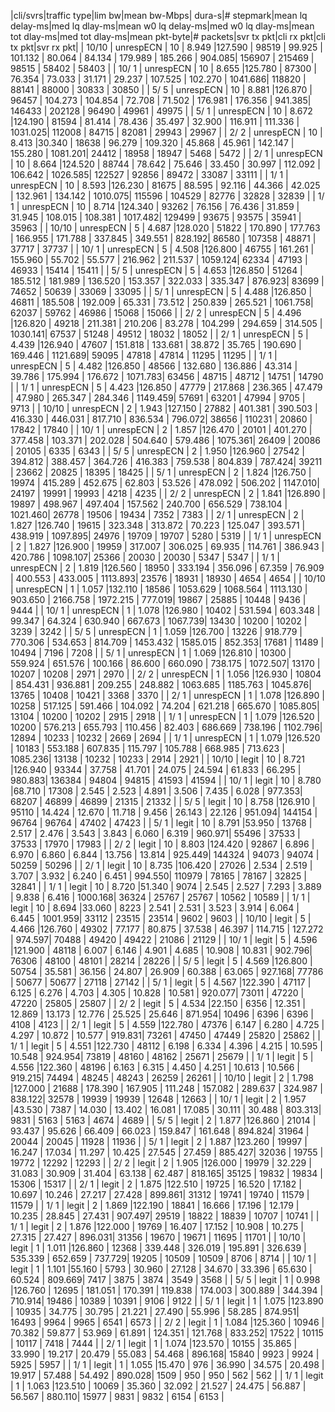 |cli/svrs|traffic type|lim bw|mean bw-Mbps|  dura-s|# stepmark|mean lq delay-ms|med lq dlay-ms|mean w0 lq delay-ms|med w0 lq dlay-ms|mean tot dlay-ms|med tot dlay-ms|mean pkt-byte|# packets|svr tx pkt|cli rx pkt|cli tx pkt|svr rx pkt|
|  10/10 |  unrespECN |   10 |      8.949 |127.590 |    98519 |         99.925 |      101.132 |            80.064 |          84.134 |        179.989 |       185.266 |      904.085|  156907 |   215469 |    98515 |    58402 |    58403 |
|  10/ 1 |  unrespECN |   10 |      8.655 |125.780 |    87300 |         76.354 |       73.033 |            31.171 |          29.237 |        107.525 |       102.270 |     1041.686|  118820 |    88141 |    88000 |    30833 |    30850 |
|   5/ 5 |  unrespECN |   10 |      8.881 |126.870 |    96457 |        104.273 |      104.854 |            72.708 |          71.502 |        176.981 |       176.356 |      941.385|  146433 |   202128 |    96490 |    49961 |    49975 |
|   5/ 1 |  unrespECN |   10 |      8.672 |124.190 |    81594 |         81.414 |       78.436 |            35.497 |          32.900 |        116.911 |       111.336 |     1031.025|  112008 |    84715 |    82081 |    29943 |    29967 |
|   2/ 2 |  unrespECN |   10 |      8.413 |30.340 |    18638 |         96.279 |      109.320 |            45.868 |          45.961 |        142.147 |       155.280 |     1081.201|   24412 |    18958 |    18947 |     5468 |     5472 |
|   2/ 1 |  unrespECN |   10 |      8.664 |124.520 |    88744 |         78.642 |       75.646 |            33.450 |          30.997 |        112.092 |       106.642 |     1026.585|  122527 |    92856 |    89472 |    33087 |    33111 |
|   1/ 1 |  unrespECN |   10 |      8.593 |126.230 |    81675 |         88.595 |       92.116 |            44.366 |          42.025 |        132.961 |       134.142 |     1010.075|  115596 |   104529 |    82776 |    32828 |    32839 |
|   1/ 1 |  unrespECN |   10 |      8.714 |124.340 |    93262 |         76.156 |       76.436 |            31.859 |          31.945 |        108.015 |       108.381 |     1017.482|  129499 |    93675 |    93575 |    35941 |    35963 |
|  10/10 |  unrespECN |    5 |      4.687 |128.020 |    51822 |        170.890 |      177.763 |           166.955 |         171.788 |        337.845 |       349.551 |      828.192|   86580 |   107358 |    48871 |    37717 |    37737 |
|  10/ 1 |  unrespECN |    5 |      4.508 |126.800 |    46755 |        161.261 |      155.960 |            55.702 |          55.577 |        216.962 |       211.537 |     1059.124|   62334 |    47193 |    46933 |    15414 |    15411 |
|   5/ 5 |  unrespECN |    5 |      4.653 |126.850 |    51264 |        185.512 |      181.989 |           136.520 |         153.357 |        322.033 |       335.347 |      876.923|   83699 |    74652 |    50639 |    33069 |    33095 |
|   5/ 1 |  unrespECN |    5 |      4.488 |126.850 |    46811 |        185.508 |      192.009 |            65.331 |          73.512 |        250.839 |       265.521 |     1061.758|   62037 |    59762 |    46986 |    15068 |    15066 |
|   2/ 2 |  unrespECN |    5 |      4.496 |126.820 |    49218 |        211.381 |      210.206 |            83.278 |         104.299 |        294.659 |       314.505 |     1030.141|   67537 |    51248 |    49512 |    18032 |    18052 |
|   2/ 1 |  unrespECN |    5 |      4.439 |126.940 |    47607 |        151.818 |      133.681 |            38.872 |          35.765 |        190.690 |       169.446 |     1121.689|   59095 |    47818 |    47814 |    11295 |    11295 |
|   1/ 1 |  unrespECN |    5 |      4.482 |126.850 |    48566 |        132.680 |      136.886 |            43.314 |          39.786 |        175.994 |       176.672 |     1071.783|   63456 |    48715 |    48712 |    14751 |    14790 |
|   1/ 1 |  unrespECN |    5 |      4.423 |126.850 |    47779 |        217.868 |      236.365 |            47.479 |          47.980 |        265.347 |       284.346 |     1149.459|   57691 |    63201 |    47994 |     9705 |     9713 |
|  10/10 |  unrespECN |    2 |      1.943 |127.150 |    27882 |        401.381 |      390.503 |           416.330 |         446.031 |        817.710 |       836.534 |      796.072|   38656 |   110231 |    20860 |    17842 |    17840 |
|  10/ 1 |  unrespECN |    2 |      1.857 |126.470 |    20101 |        401.270 |      377.458 |           103.371 |         202.028 |        504.640 |       579.486 |     1075.361|   26409 |    20086 |    20105 |     6335 |     6343 |
|   5/ 5 |  unrespECN |    2 |      1.950 |126.960 |    27542 |        394.812 |      388.457 |           364.726 |         416.383 |        759.538 |       804.839 |      787.424|   39211 |    23662 |    20825 |    18395 |    18425 |
|   5/ 1 |  unrespECN |    2 |      1.824 |126.750 |    19974 |        415.289 |      452.675 |            62.803 |          53.526 |        478.092 |       506.202 |     1147.010|   24197 |    19991 |    19993 |     4218 |     4235 |
|   2/ 2 |  unrespECN |    2 |      1.841 |126.890 |    19897 |        498.967 |      497.404 |           157.562 |         240.700 |        656.529 |       738.104 |     1021.460|   26778 |    19506 |    19434 |     7352 |     7383 |
|   2/ 1 |  unrespECN |    2 |      1.827 |126.740 |    19615 |        323.348 |      313.872 |            70.223 |         125.047 |        393.571 |       438.919 |     1097.895|   24976 |    19709 |    19707 |     5280 |     5319 |
|   1/ 1 |  unrespECN |    2 |      1.827 |126.900 |    19959 |        317.007 |      306.025 |            69.935 |         114.761 |        386.943 |       420.786 |     1098.107|   25366 |    20030 |    20030 |     5347 |     5347 |
|   1/ 1 |  unrespECN |    2 |      1.819 |126.560 |    18950 |        333.194 |      356.096 |            67.359 |          76.909 |        400.553 |       433.005 |     1113.893|   23576 |    18931 |    18930 |     4654 |     4654 |
|  10/10 |  unrespECN |    1 |      1.057 |132.110 |    18586 |       1053.629 |     1068.564 |          1113.130 |         903.650 |       2166.758 |      1972.215 |      777.019|   19867 |    25885 |    10448 |     9436 |     9444 |
|  10/ 1 |  unrespECN |    1 |      1.078 |126.980 |    10402 |        531.594 |      603.348 |            99.347 |          64.324 |        630.940 |       667.673 |     1067.739|   13430 |    10200 |    10202 |     3239 |     3242 |
|   5/ 5 |  unrespECN |    1 |      1.059 |126.700 |    13226 |        918.779 |      770.306 |           534.653 |         814.709 |       1453.432 |      1585.015 |      852.353|   17681 |    11489 |    10494 |     7196 |     7208 |
|   5/ 1 |  unrespECN |    1 |      1.069 |126.810 |    10300 |        559.924 |      651.576 |           100.166 |          86.600 |        660.090 |       738.175 |     1072.507|   13170 |    10207 |    10208 |     2971 |     2970 |
|   2/ 2 |  unrespECN |    1 |      1.056 |126.930 |    10804 |        854.431 |      936.881 |           209.255 |         248.882 |       1063.685 |      1185.763 |     1045.876|   13765 |    10408 |    10421 |     3368 |     3370 |
|   2/ 1 |  unrespECN |    1 |      1.078 |126.890 |    10258 |        517.125 |      591.466 |           104.092 |          74.204 |        621.218 |       665.670 |     1085.805|   13104 |    10200 |    10202 |     2915 |     2918 |
|   1/ 1 |  unrespECN |    1 |      1.079 |126.520 |    10200 |        576.213 |      655.793 |           110.456 |          82.403 |        686.669 |       738.196 |     1102.796|   12894 |    10233 |    10232 |     2669 |     2694 |
|   1/ 1 |  unrespECN |    1 |      1.079 |126.520 |    10183 |        553.188 |      607.835 |           115.797 |         105.788 |        668.985 |       713.623 |     1085.236|   13138 |    10232 |    10233 |     2914 |     2921 |
|  10/10 |      legit |   10 |      8.721 |126.940 |    93344 |         37.758 |       41.701 |            24.075 |          24.594 |         61.833 |        66.295 |      980.883|  136384 |    94804 |    94815 |    41593 |    41594 |
|  10/ 1 |      legit |   10 |      8.780 |68.710 |    17308 |          2.545 |        2.523 |             4.891 |           3.506 |          7.435 |         6.028 |      977.353|   68207 |    46899 |    46899 |    21315 |    21332 |
|   5/ 5 |      legit |   10 |      8.758 |126.910 |    95110 |         14.424 |       12.670 |            11.718 |           9.456 |         26.143 |        22.126 |      951.094|  144154 |    96764 |    96764 |    47402 |    47423 |
|   5/ 1 |      legit |   10 |      8.791 |53.950 |    13768 |          2.517 |        2.476 |             3.543 |           3.843 |          6.060 |         6.319 |      960.971|   55496 |    37533 |    37533 |    17970 |    17983 |
|   2/ 2 |      legit |   10 |      8.803 |124.420 |    92867 |          6.896 |        6.970 |             6.860 |           6.844 |         13.756 |        13.814 |      925.449|  144324 |    94073 |    94074 |    50259 |    50296 |
|   2/ 1 |      legit |   10 |      8.735 |106.420 |    27026 |          2.534 |        2.519 |             3.707 |           3.932 |          6.240 |         6.451 |      994.550|  110979 |    78165 |    78167 |    32825 |    32841 |
|   1/ 1 |      legit |   10 |      8.720 |51.340 |     9074 |          2.545 |        2.527 |             7.293 |           3.889 |          9.838 |         6.416 |     1000.168|   36324 |    25767 |    25767 |    10562 |    10589 |
|   1/ 1 |      legit |   10 |      8.694 |33.060 |     8223 |          2.541 |        2.531 |             3.523 |           3.914 |          6.064 |         6.445 |     1001.959|   33112 |    23515 |    23514 |     9602 |     9603 |
|  10/10 |      legit |    5 |      4.466 |126.760 |    49302 |         77.177 |       80.875 |            37.538 |          46.397 |        114.715 |       127.272 |      974.597|   70488 |    49420 |    49422 |    21086 |    21129 |
|  10/ 1 |      legit |    5 |      4.596 |121.900 |    48118 |          6.007 |        6.146 |             4.901 |           4.685 |         10.908 |        10.831 |      902.796|   76306 |    48100 |    48101 |    28214 |    28226 |
|   5/ 5 |      legit |    5 |      4.569 |126.800 |    50754 |         35.581 |       36.156 |            24.807 |          26.909 |         60.388 |        63.065 |      927.168|   77786 |    50677 |    50677 |    27118 |    27142 |
|   5/ 1 |      legit |    5 |      4.567 |122.390 |    47117 |          6.125 |        6.276 |             4.703 |           4.305 |         10.828 |        10.581 |      920.077|   73011 |    47220 |    47220 |    25805 |    25807 |
|   2/ 2 |      legit |    5 |      4.534 |22.150 |     6356 |         12.351 |       12.869 |            13.173 |          12.776 |         25.525 |        25.646 |      871.954|   10496 |     6396 |     6396 |     4108 |     4123 |
|   2/ 1 |      legit |    5 |      4.559 |122.780 |    47376 |          6.147 |        6.280 |             4.725 |           4.297 |         10.872 |        10.577 |      919.831|   73261 |    47450 |    47449 |    25820 |    25862 |
|   1/ 1 |      legit |    5 |      4.551 |122.730 |    48112 |          6.198 |        6.334 |             4.396 |           4.215 |         10.595 |        10.548 |      924.954|   73819 |    48160 |    48162 |    25671 |    25679 |
|   1/ 1 |      legit |    5 |      4.556 |122.360 |    48196 |          6.163 |        6.315 |             4.450 |           4.251 |         10.613 |        10.566 |      919.215|   74494 |    48245 |    48243 |    26259 |    26261 |
|  10/10 |      legit |    2 |      1.798 |127.000 |    21688 |        178.390 |      167.905 |           111.248 |         157.082 |        289.637 |       324.987 |      838.122|   32578 |    19939 |    19939 |    12648 |    12663 |
|  10/ 1 |      legit |    2 |      1.957 |43.530 |     7387 |         14.030 |       13.402 |            16.081 |          17.085 |         30.111 |        30.488 |      803.313|    9831 |     5163 |     5163 |     4674 |     4689 |
|   5/ 5 |      legit |    2 |      1.877 |126.860 |    21014 |         93.437 |       95.626 |            66.409 |          66.023 |        159.847 |       161.648 |      894.824|   31964 |    20044 |    20045 |    11928 |    11936 |
|   5/ 1 |      legit |    2 |      1.887 |123.260 |    19997 |         16.247 |       17.034 |            11.297 |          10.425 |         27.545 |        27.459 |      885.427|   32036 |    19755 |    19772 |    12292 |    12293 |
|   2/ 2 |      legit |    2 |      1.905 |126.000 |    19979 |         32.229 |       31.083 |            30.909 |          31.404 |         63.138 |        62.487 |      818.165|   35125 |    19832 |    19834 |    15306 |    15317 |
|   2/ 1 |      legit |    2 |      1.875 |122.510 |    19725 |         16.520 |       17.182 |            10.697 |          10.246 |         27.217 |        27.428 |      899.861|   31312 |    19741 |    19740 |    11579 |    11579 |
|   1/ 1 |      legit |    2 |      1.869 |122.190 |    18841 |         16.666 |       17.196 |            12.179 |          10.235 |         28.845 |        27.431 |      907.497|   29519 |    18822 |    18839 |    10707 |    10741 |
|   1/ 1 |      legit |    2 |      1.876 |122.000 |    19769 |         16.407 |       17.152 |            10.908 |          10.275 |         27.315 |        27.427 |      896.031|   31356 |    19670 |    19671 |    11695 |    11701 |
|  10/10 |      legit |    1 |      1.011 |126.860 |    12368 |        339.448 |      326.019 |           195.891 |         326.639 |        535.339 |       652.659 |      737.729|   19205 |    10509 |    10509 |     8706 |     8714 |
|  10/ 1 |      legit |    1 |      1.101 |55.160 |     5793 |         30.960 |       27.128 |            34.670 |          33.396 |         65.630 |        60.524 |      809.669|    7417 |     3875 |     3874 |     3549 |     3568 |
|   5/ 5 |      legit |    1 |      0.998 |126.760 |    12695 |        181.051 |      170.391 |           119.838 |         174.003 |        300.889 |       344.394 |      710.914|   19486 |    10389 |    10391 |     9106 |     9122 |
|   5/ 1 |      legit |    1 |      1.075 |123.890 |    10935 |         34.775 |       30.795 |            21.221 |          27.490 |         55.996 |        58.285 |      874.951|   16493 |     9964 |     9965 |     6541 |     6573 |
|   2/ 2 |      legit |    1 |      1.084 |125.360 |    10946 |         70.382 |       59.877 |            53.969 |          61.891 |        124.351 |       121.768 |      833.252|   17522 |    10115 |    10117 |     7418 |     7444 |
|   2/ 1 |      legit |    1 |      1.074 |123.570 |    10155 |         35.865 |       33.990 |            19.217 |          20.479 |         55.083 |        54.468 |      896.168|   15840 |     9923 |     9924 |     5925 |     5957 |
|   1/ 1 |      legit |    1 |      1.055 |15.470 |      976 |         36.990 |       34.575 |            20.498 |          19.917 |         57.488 |        54.492 |      890.028|    1509 |      950 |      950 |      562 |      562 |
|   1/ 1 |      legit |    1 |      1.063 |123.510 |    10069 |         35.360 |       32.092 |            21.527 |          24.475 |         56.887 |        56.567 |      880.110|   15977 |     9831 |     9832 |     6154 |     6153 |
